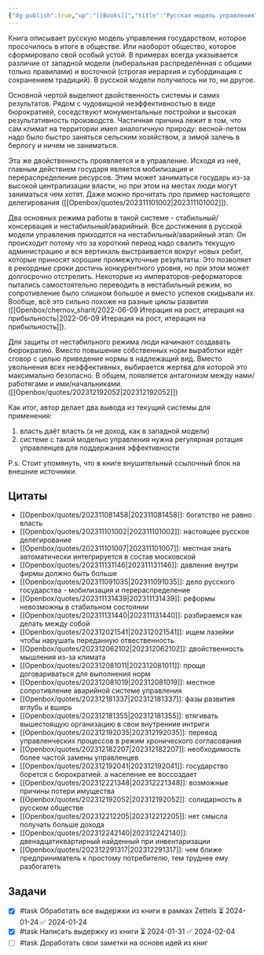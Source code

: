 ```yaml
---
{"dg-publish":true,"up":"[[Books]]","title":"Русская модель управления","category":"book","status":"Completed","tags":["books"],"rating":3,"date":"2023-10-22","modified_at":"2024-02-04T14:58:14+03:00","dg-path":"/books/Русская модель управления.md","permalink":"/books/russkaya-model-upravleniya/","dgPassFrontmatter":true}
---
```





Книга описывает русскую модель управления государством, которое просочилось в итоге в обществе. Или наоборот общество, которое сформировало свой особый устой. В примерах всегда указывается различие от западной модели (либеральная распределённая с общими только правилами) и восточной (строгая иерархия и субординация с сохранением традиций). В русской модели получилось ни то, ни другое.

Основной чертой выделяют двойственность системы и самих результатов. Рядом с чудовищной неэффективностью в виде бюрократией, соседствуют монументальные постройки и высокая результативность производств. Частичная причина лежит в том, что сам климат на территории имел аналогичную природу: весной-летом надо было быстро заняться сельским хозяйством, а зимой залечь в берлогу и ничем не заниматься.

Эта же двойственность проявляется и в управление. Исходя из неё, главным действием государя является мобилизация и перераспределение ресурсов. Этим может заниматься государь из-за высокой централизации власти, но при этом на местах люди могут заниматься чем хотят. Даже можно прочитать про пример настоящего делегирования ([[Openbox/quotes/202311101002\|202311101002]]).

Два основных режима работы в такой системе - стабильный/консервация и нестабильный/аварийный. Все достижения в русской модели управления приходятся на нестабильный/аварийный этап. Он происходит потому что за короткий период надо свалить текущую администрацию и вся вертикаль выстраивается вокруг новых ребят, которые приносят хорошие промежуточные результаты. Это позволяет в рекордные сроки достичь конкурентного уровня, но при этом может долгосрочно отстрелить. Некоторые из императоров-реформаторов пытались самостоятельно переводить в нестабильный режим, но сопротивление было слишком большое и вместо успехов скидывали их. Вообще, всё это сильно похоже на разные циклы развития ([[Openbox/chernov_sharit/2022-06-09 Итерация на рост, итерация на прибыльность\|2022-06-09 Итерация на рост, итерация на прибыльность]]).

Для защиты от нестабильного режима люди начинают создавать бюрократию. Вместо повышение собственных норм выработки идёт сговор с целью приведение нормы в надлежащий вид. Вместо увольнения всех неэффективных, выбирается жертва для которой это максимально безопасно. В общем, появляется антагонизм между нами/работягами и ими/начальниками. ([[Openbox/quotes/202312192052\|202312192052]])

Как итог, автор делает два вывода из текущий системы для применения:
1. власть даёт власть (а не доход, как в западной модели)
2. системе с такой моделью управления нужна регулярная ротация управленцев для поддержания эффективности

P.s. Стоит упомянуть, что в книге внушительный ссылочный блок на внешние источники. 

## Цитаты

- [[Openbox/quotes/202311081458\|202311081458]]: богатство не равно власть
- [[Openbox/quotes/202311101002\|202311101002]]: настоящее русское делегирование
- [[Openbox/quotes/202311101007\|202311101007]]: местная знать автоматически интегрируется в состав московской
- [[Openbox/quotes/202311131146\|202311131146]]: давление внутри фирмы должно быть больше
- [[Openbox/quotes/202311091035\|202311091035]]: дело русского государства - мобилизация и перераспределение
- [[Openbox/quotes/202311131439\|202311131439]]: реформы невозможны в стабильном состоянии
- [[Openbox/quotes/202311131440\|202311131440]]: разбираемся как делать между собой
- [[Openbox/quotes/202312021541\|202312021541]]: ищем лазейки чтобы нарушать переданную отвественность
- [[Openbox/quotes/202312062102\|202312062102]]: двойственность мышления из-за климата
- [[Openbox/quotes/202312081011\|202312081011]]: проще договариваться для выполнения норм
- [[Openbox/quotes/202312081019\|202312081019]]: местное сопротивление аварийной системе управления
- [[Openbox/quotes/202312181337\|202312181337]]: фазы развития вглубь и вширь
- [[Openbox/quotes/202312181355\|202312181355]]: втягивать вышестоящую организацию в свои внутренние интриги
- [[Openbox/quotes/202312192035\|202312192035]]: перевод управленческих процессов в режим хронического согласования
- [[Openbox/quotes/202312182207\|202312182207]]: необходимость более частой замены управленцев
- [[Openbox/quotes/202312192041\|202312192041]]: государство борется с бюрократией. а население ее воссоздает
- [[Openbox/quotes/202312221348\|202312221348]]: возможные причины потери имущества
- [[Openbox/quotes/202312192052\|202312192052]]: солидарность в русском обществе
- [[Openbox/quotes/202312212205\|202312212205]]: нет смысла получать больше дохода
- [[Openbox/quotes/202312242140\|202312242140]]: двенадцатиквартирный найденный при инвентаризации
- [[Openbox/quotes/202312291317\|202312291317]]: чем ближе предприниматель к простому потребителю, тем труднее ему разбогатеть


## Задачи

- [x] #task Обработать все выдержки из книги в рамках Zettels ⏳ 2024-01-24 ✅ 2024-01-24
- [x] #task Написать выдержку из книги ⏳ 2024-01-31 ✅ 2024-02-04
- [ ] #task Доработать свои заметки на основе идей из книг

